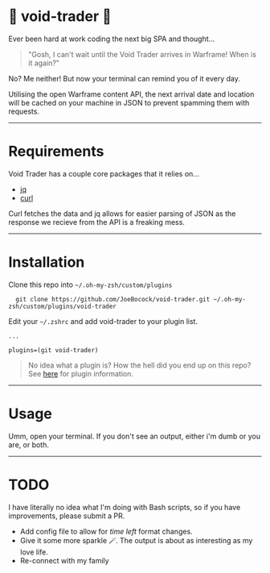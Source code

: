 # 💸 void-trader 💸

Ever been hard at work coding the next big SPA and thought... 

> "Gosh, I can't wait until the Void Trader arrives in Warframe! When is it again?"

No? Me neither! But now your terminal can remind you of it every day.

Utilising the open Warframe content API, the next arrival date and location will be cached on your machine in JSON to prevent spamming them with requests.

---

# Requirements

Void Trader has a couple core packages that it relies on...

- [jq](https://stedolan.github.io/jq/)
- [curl](https://curl.se/)

Curl fetches the data and jq allows for easier parsing of JSON as the response we recieve from the API is a freaking mess.

---

# Installation

Clone this repo into `~/.oh-my-zsh/custom/plugins`

``` 
  git clone https://github.com/JoeBocock/void-trader.git ~/.oh-my-zsh/custom/plugins/void-trader 
```

Edit your `~/.zshrc` and add void-trader to your plugin list.

```
...

plugins=(git void-trader)
```

> No idea what a plugin is? How the hell did you end up on this repo? See [here](https://github.com/ohmyzsh/ohmyzsh/wiki/Plugins) for plugin information.

---

# Usage

Umm, open your terminal. If you don't see an output, either i'm dumb or you are, or both.

---

# TODO

I have literally no idea what I'm doing with Bash scripts, so if you have improvements, please submit a PR.

- Add config file to allow for *time left* format changes.
- Give it some more sparkle 🪄. The output is about as interesting as my love life.
- Re-connect with my family
